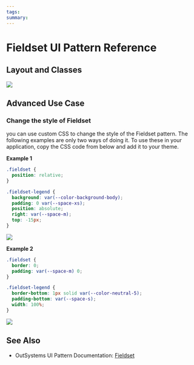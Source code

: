 ```yaml
---
tags:
summary: 
---
```


# Fieldset UI Pattern Reference

## Layout and Classes

![](<images/fieldset-image-2.png>)

## Advanced Use Case

### Change the style of Fieldset

you can use custom CSS to change the style of the Fieldset pattern. The following examples are only two ways of doing it. To use these in your application, copy the CSS code from below and add it to your theme.

**Example 1**

```css
.fieldset {
  position: relative;
}

.fieldset-legend {
  background: var(--color-background-body);
  padding: 0 var(--space-xs);
  position: absolute;
  right: var(--space-m);
  top: -15px;
}
```
![](<images/fieldset-image-3.png>)

**Example 2**

```css
.fieldset {
  border: 0;
  padding: var(--space-m) 0;
}

.fieldset-legend {
  border-bottom: 1px solid var(--color-neutral-5);
  padding-bottom: var(--space-s);
  width: 100%;
}
```
![](<images/fieldset-image-4.png>)


## See Also
* OutSystems UI Pattern Documentation: [Fieldset](https://success.outsystems.com/Documentation/11/Developing_an_Application/Design_UI/Patterns/Using_Web_Patterns/Utilities/Fieldset)
